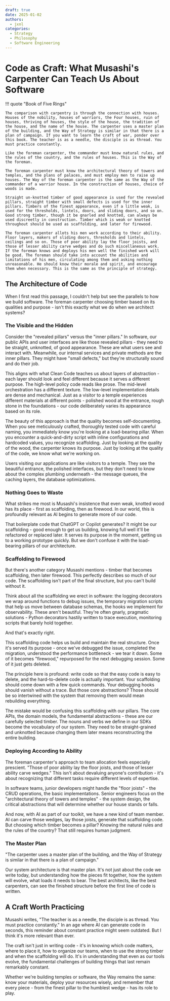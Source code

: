```yaml
---
draft: true
date: 2025-01-02
authors:
  - jxnl
categories:
  - Strategy
  - Philosophy
  - Software Engineering
---
```


# Code as Craft: What Musashi's Carpenter Can Teach Us About Software

!!! quote "Book of Five Rings"

    The comparison with carpentry is through the connection with houses. Houses of the nobility, houses of warriors, the Four houses, ruin of houses, thriving of houses, the style of the house, the tradition of the house, and the name of the house. The carpenter uses a master plan of the building, and the Way of Strategy is similar in that there is a plan of campaign. If you want to learn the craft of war, ponder over this book. The teacher is as a needle, the disciple is as thread. You must practice constantly.

    Like the foreman carpenter, the commander must know natural rules, and the rules of the country, and the rules of houses. This is the Way of the foreman.

    The foreman carpenter must know the architectural theory of towers and temples, and the plans of palaces, and must employ men to raise up houses. The Way of the foreman carpenter is the same as the Way of the commander of a warrior house. In the construction of houses, choice of woods is made.

    Straight un-knotted timber of good appearance is used for the revealed pillars, straight timber with small defects is used for the inner pillars. Timbers of the finest appearance, even if a little weak, is used for the thresholds, lintels, doors, and sliding doors, and so on. Good strong timber, though it be gnarled and knotted, can always be used discreetly in construction. Timber which is weak or knotted throughout should be used as scaffolding, and later for firewood.

    The foreman carpenter allots his men work according to their ability. Floor layers, makers of sliding doors, thresholds and lintels, ceilings and so on. Those of poor ability lay the floor joists, and those of lesser ability carve wedges and do such miscellaneous work. If the foreman knows and deploys his men well the finished work will be good. The foreman should take into account the abilities and limitations of his men, circulating among them and asking nothing unreasonable. He should know their morale and spirit, and encourage them when necessary. This is the same as the principle of strategy.

## The Architecture of Code

When I first read this passage, I couldn't help but see the parallels to how we build software. The foreman carpenter choosing timber based on its qualities and purpose - isn't this exactly what we do when we architect systems?

### The Visible and the Hidden

Consider the "revealed pillars" versus the "inner pillars." In software, our public APIs and user interfaces are like those revealed pillars - they need to be straight, unknotted, of good appearance. These are what users see and interact with. Meanwhile, our internal services and private methods are the inner pillars. They might have "small defects," but they're structurally sound and do their job.

This aligns with what Clean Code teaches us about layers of abstraction - each layer should look and feel different because it serves a different purpose. The high-level policy code reads like prose. The mid-level orchestration has a different texture. The low-level implementation details are dense and mechanical. Just as a visitor to a temple experiences different materials at different points - polished wood at the entrance, rough stone in the foundations - our code deliberately varies its appearance based on its role.

The beauty of this approach is that the quality becomes self-documenting. When you see meticulously crafted, thoroughly tested code with careful naming, you immediately know you're looking at a load-bearing pillar. When you encounter a quick-and-dirty script with inline configurations and hardcoded values, you recognize scaffolding. Just by looking at the quality of the wood, the carpenter knows its purpose. Just by looking at the quality of the code, we know what we're working on.

Users visiting our applications are like visitors to a temple. They see the beautiful entrance, the polished interfaces, but they don't need to know about the complex plumbing underneath - the message queues, the caching layers, the database optimizations.

### Nothing Goes to Waste

What strikes me most is Musashi's insistence that even weak, knotted wood has its place - first as scaffolding, then as firewood. In our world, this is profoundly relevant as AI begins to generate more of our code.

That boilerplate code that ChatGPT or Copilot generates? It might be our scaffolding - good enough to get us building, knowing full well it'll be refactored or replaced later. It serves its purpose in the moment, getting us to a working prototype quickly. But we don't confuse it with the load-bearing pillars of our architecture.

### Scaffolding to Firewood

But there's another category Musashi mentions - timber that becomes scaffolding, then later firewood. This perfectly describes so much of our code. The scaffolding isn't part of the final structure, but you can't build without it.

Think about all the scaffolding we erect in software: the logging decorators we wrap around functions to debug issues, the temporary migration scripts that help us move between database schemas, the hooks we implement for observability. These aren't beautiful. They're often gnarly, pragmatic solutions - Python decorators hastily written to trace execution, monitoring scripts that barely hold together.

And that's exactly right.

This scaffolding code helps us build and maintain the real structure. Once it's served its purpose - once we've debugged the issue, completed the migration, understood the performance bottleneck - we tear it down. Some of it becomes "firewood," repurposed for the next debugging session. Some of it just gets deleted.

The principle here is profound: write code so that the easy code is easy to delete, and the hard-to-delete code is actually important. Your scaffolding should come down with a few quick commands. Your debugging hooks should vanish without a trace. But those core abstractions? Those should be so intertwined with the system that removing them would mean rebuilding everything.

The mistake would be confusing this scaffolding with our pillars. The core APIs, the domain models, the fundamental abstractions - these are our carefully selected timber. The nouns and verbs we define in our SDKs become the vocabulary of our system. They need to be straight-grained and unknotted because changing them later means reconstructing the entire building.

### Deploying According to Ability

The foreman carpenter's approach to team allocation feels especially prescient. "Those of poor ability lay the floor joists, and those of lesser ability carve wedges." This isn't about devaluing anyone's contribution - it's about recognizing that different tasks require different levels of expertise.

In software teams, junior developers might handle the "floor joists" - the CRUD operations, the basic implementations. Senior engineers focus on the "architectural theory of towers and temples" - the system design, the critical abstractions that will determine whether our house stands or falls.

And now, with AI as part of our toolkit, we have a new kind of team member. AI can carve those wedges, lay those joists, generate that scaffolding code. But choosing which timber becomes a pillar? Knowing the natural rules and the rules of the country? That still requires human judgment.

### The Master Plan

"The carpenter uses a master plan of the building, and the Way of Strategy is similar in that there is a plan of campaign."

Our system architecture is that master plan. It's not just about the code we write today, but understanding how the pieces fit together, how the system will evolve, what loads it needs to bear. The best architects, like the best carpenters, can see the finished structure before the first line of code is written.

## A Craft Worth Practicing

Musashi writes, "The teacher is as a needle, the disciple is as thread. You must practice constantly." In an age where AI can generate code in seconds, this reminder about constant practice might seem outdated. But I think it's more relevant than ever.

The craft isn't just in writing code - it's in knowing which code matters, where to place it, how to organize our teams, when to use the strong timber and when the scaffolding will do. It's in understanding that even as our tools evolve, the fundamental challenges of building things that last remain remarkably constant.

Whether we're building temples or software, the Way remains the same: know your materials, deploy your resources wisely, and remember that every piece - from the finest pillar to the humblest wedge - has its role to play.
